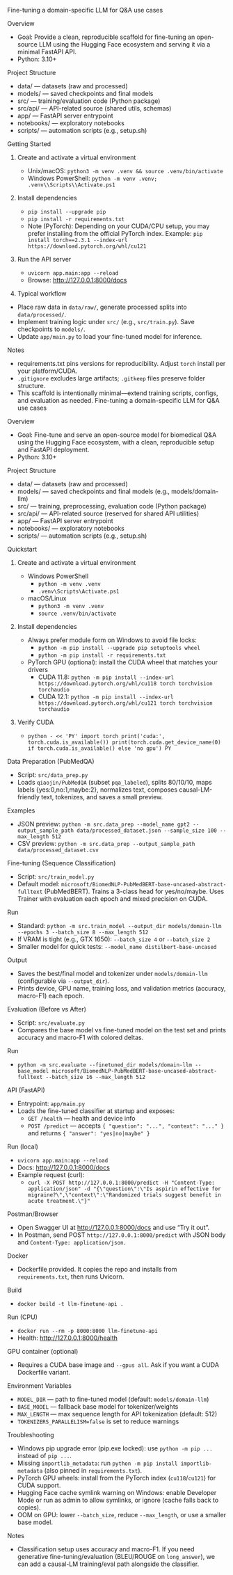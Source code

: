 Fine-tuning a domain-specific LLM for Q&A use cases

Overview
- Goal: Provide a clean, reproducible scaffold for fine-tuning an open-source LLM using the Hugging Face ecosystem and serving it via a minimal FastAPI API.
- Python: 3.10+

Project Structure
- data/ — datasets (raw and processed)
- models/ — saved checkpoints and final models
- src/ — training/evaluation code (Python package)
- src/api/ — API-related source (shared utils, schemas)
- app/ — FastAPI server entrypoint
- notebooks/ — exploratory notebooks
- scripts/ — automation scripts (e.g., setup.sh)

Getting Started
1) Create and activate a virtual environment
   - Unix/macOS: `python3 -m venv .venv && source .venv/bin/activate`
   - Windows PowerShell: `python -m venv .venv; .venv\\Scripts\\Activate.ps1`

2) Install dependencies
   - `pip install --upgrade pip`
   - `pip install -r requirements.txt`
   - Note (PyTorch): Depending on your CUDA/CPU setup, you may prefer installing from the official PyTorch index. Example: `pip install torch==2.3.1 --index-url https://download.pytorch.org/whl/cu121`

3) Run the API server
   - `uvicorn app.main:app --reload`
   - Browse: http://127.0.0.1:8000/docs

4) Typical workflow
- Place raw data in `data/raw/`, generate processed splits into `data/processed/`.
- Implement training logic under `src/` (e.g., `src/train.py`). Save checkpoints to `models/`.
- Update `app/main.py` to load your fine-tuned model for inference.

Notes
- requirements.txt pins versions for reproducibility. Adjust `torch` install per your platform/CUDA.
- `.gitignore` excludes large artifacts; `.gitkeep` files preserve folder structure.
- This scaffold is intentionally minimal—extend training scripts, configs, and evaluation as needed.
Fine-tuning a domain-specific LLM for Q&A use cases

Overview
- Goal: Fine-tune and serve an open-source model for biomedical Q&A using the Hugging Face ecosystem, with a clean, reproducible setup and FastAPI deployment.
- Python: 3.10+

Project Structure
- data/ — datasets (raw and processed)
- models/ — saved checkpoints and final models (e.g., models/domain-llm)
- src/ — training, preprocessing, evaluation code (Python package)
- src/api/ — API-related source (reserved for shared API utilities)
- app/ — FastAPI server entrypoint
- notebooks/ — exploratory notebooks
- scripts/ — automation scripts (e.g., setup.sh)

Quickstart
1) Create and activate a virtual environment
   - Windows PowerShell
     - `python -m venv .venv`
     - `.venv\Scripts\Activate.ps1`
   - macOS/Linux
     - `python3 -m venv .venv`
     - `source .venv/bin/activate`

2) Install dependencies
   - Always prefer module form on Windows to avoid file locks:
     - `python -m pip install --upgrade pip setuptools wheel`
     - `python -m pip install -r requirements.txt`
   - PyTorch GPU (optional): install the CUDA wheel that matches your drivers
     - CUDA 11.8: `python -m pip install --index-url https://download.pytorch.org/whl/cu118 torch torchvision torchaudio`
     - CUDA 12.1: `python -m pip install --index-url https://download.pytorch.org/whl/cu121 torch torchvision torchaudio`

3) Verify CUDA
   - `python - << 'PY'
import torch
print('cuda:', torch.cuda.is_available())
print(torch.cuda.get_device_name(0) if torch.cuda.is_available() else 'no gpu')
PY`

Data Preparation (PubMedQA)
- Script: `src/data_prep.py`
- Loads `qiaojin/PubMedQA` (subset `pqa_labeled`), splits 80/10/10, maps labels {yes:0,no:1,maybe:2}, normalizes text, composes causal-LM-friendly text, tokenizes, and saves a small preview.

Examples
- JSON preview: `python -m src.data_prep --model_name gpt2 --output_sample_path data/processed_dataset.json --sample_size 100 --max_length 512`
- CSV preview: `python -m src.data_prep --output_sample_path data/processed_dataset.csv`

Fine-tuning (Sequence Classification)
- Script: `src/train_model.py`
- Default model: `microsoft/BiomedNLP-PubMedBERT-base-uncased-abstract-fulltext` (PubMedBERT). Trains a 3-class head for yes/no/maybe. Uses Trainer with evaluation each epoch and mixed precision on CUDA.

Run
- Standard: `python -m src.train_model --output_dir models/domain-llm --epochs 3 --batch_size 8 --max_length 512`
- If VRAM is tight (e.g., GTX 1650): `--batch_size 4` or `--batch_size 2`
- Smaller model for quick tests: `--model_name distilbert-base-uncased`

Output
- Saves the best/final model and tokenizer under `models/domain-llm` (configurable via `--output_dir`).
- Prints device, GPU name, training loss, and validation metrics (accuracy, macro-F1) each epoch.

Evaluation (Before vs After)
- Script: `src/evaluate.py`
- Compares the base model vs fine-tuned model on the test set and prints accuracy and macro-F1 with colored deltas.

Run
- `python -m src.evaluate --finetuned_dir models/domain-llm --base_model microsoft/BiomedNLP-PubMedBERT-base-uncased-abstract-fulltext --batch_size 16 --max_length 512`

API (FastAPI)
- Entrypoint: `app/main.py`
- Loads the fine-tuned classifier at startup and exposes:
  - `GET /health` — health and device info
  - `POST /predict` — accepts `{ "question": "...", "context": "..." }` and returns `{ "answer": "yes|no|maybe" }`

Run (local)
- `uvicorn app.main:app --reload`
- Docs: http://127.0.0.1:8000/docs
- Example request (curl):
  - `curl -X POST http://127.0.0.1:8000/predict -H "Content-Type: application/json" -d "{\"question\":\"Is aspirin effective for migraine?\",\"context\":\"Randomized trials suggest benefit in acute treatment.\"}"`

Postman/Browser
- Open Swagger UI at http://127.0.0.1:8000/docs and use “Try it out”.
- In Postman, send POST `http://127.0.0.1:8000/predict` with JSON body and `Content-Type: application/json`.

Docker
- Dockerfile provided. It copies the repo and installs from `requirements.txt`, then runs Uvicorn.

Build
- `docker build -t llm-finetune-api .`

Run (CPU)
- `docker run --rm -p 8000:8000 llm-finetune-api`
- Health: http://127.0.0.1:8000/health

GPU container (optional)
- Requires a CUDA base image and `--gpus all`. Ask if you want a CUDA Dockerfile variant.

Environment Variables
- `MODEL_DIR` — path to fine-tuned model (default: `models/domain-llm`)
- `BASE_MODEL` — fallback base model for tokenizer/weights
- `MAX_LENGTH` — max sequence length for API tokenization (default: 512)
- `TOKENIZERS_PARALLELISM=false` is set to reduce warnings

Troubleshooting
- Windows pip upgrade error (pip.exe locked): use `python -m pip ...` instead of `pip ...`.
- Missing `importlib_metadata`: run `python -m pip install importlib-metadata` (also pinned in `requirements.txt`).
- PyTorch GPU wheels: install from the PyTorch index (`cu118`/`cu121`) for CUDA support.
- Hugging Face cache symlink warning on Windows: enable Developer Mode or run as admin to allow symlinks, or ignore (cache falls back to copies).
- OOM on GPU: lower `--batch_size`, reduce `--max_length`, or use a smaller base model.

Notes
- Classification setup uses accuracy and macro-F1. If you need generative fine-tuning/evaluation (BLEU/ROUGE on `long_answer`), we can add a causal-LM training/eval path alongside the classifier.
